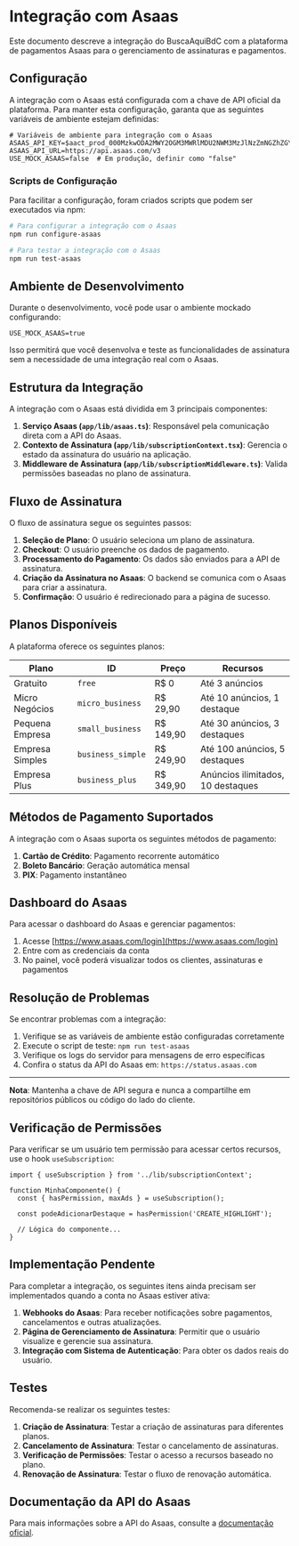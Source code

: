 # Integração com Asaas

Este documento descreve a integração do BuscaAquiBdC com a plataforma de pagamentos Asaas para o gerenciamento de assinaturas e pagamentos.

## Configuração

A integração com o Asaas está configurada com a chave de API oficial da plataforma. Para manter esta configuração, garanta que as seguintes variáveis de ambiente estejam definidas:

```
# Variáveis de ambiente para integração com o Asaas
ASAAS_API_KEY=$aact_prod_000MzkwODA2MWY2OGM3MWRlMDU2NWM3MzJlNzZmNGZhZGY6OmJkMTdjN2IwLWMxNWEtNDUyOC1hMmIyLWUwODRiOGQ1MzUwNzo6JGFhY2hfMjM1NWMzNGEtZTE1MS00OGYyLThjYzEtYzNhOTMzZjY5MTZh
ASAAS_API_URL=https://api.asaas.com/v3
USE_MOCK_ASAAS=false  # Em produção, definir como "false"
```

### Scripts de Configuração

Para facilitar a configuração, foram criados scripts que podem ser executados via npm:

```bash
# Para configurar a integração com o Asaas
npm run configure-asaas

# Para testar a integração com o Asaas
npm run test-asaas
```

## Ambiente de Desenvolvimento

Durante o desenvolvimento, você pode usar o ambiente mockado configurando:

```
USE_MOCK_ASAAS=true
```

Isso permitirá que você desenvolva e teste as funcionalidades de assinatura sem a necessidade de uma integração real com o Asaas.

## Estrutura da Integração

A integração com o Asaas está dividida em 3 principais componentes:

1. **Serviço Asaas (`app/lib/asaas.ts`)**: Responsável pela comunicação direta com a API do Asaas.
2. **Contexto de Assinatura (`app/lib/subscriptionContext.tsx`)**: Gerencia o estado da assinatura do usuário na aplicação.
3. **Middleware de Assinatura (`app/lib/subscriptionMiddleware.ts`)**: Valida permissões baseadas no plano de assinatura.

## Fluxo de Assinatura

O fluxo de assinatura segue os seguintes passos:

1. **Seleção de Plano**: O usuário seleciona um plano de assinatura.
2. **Checkout**: O usuário preenche os dados de pagamento.
3. **Processamento do Pagamento**: Os dados são enviados para a API de assinatura.
4. **Criação da Assinatura no Asaas**: O backend se comunica com o Asaas para criar a assinatura.
5. **Confirmação**: O usuário é redirecionado para a página de sucesso.

## Planos Disponíveis

A plataforma oferece os seguintes planos:

| Plano | ID | Preço | Recursos |
|-------|------|-------|----------|
| Gratuito | `free` | R$ 0 | Até 3 anúncios |
| Micro Negócios | `micro_business` | R$ 29,90 | Até 10 anúncios, 1 destaque |
| Pequena Empresa | `small_business` | R$ 149,90 | Até 30 anúncios, 3 destaques |
| Empresa Simples | `business_simple` | R$ 249,90 | Até 100 anúncios, 5 destaques |
| Empresa Plus | `business_plus` | R$ 349,90 | Anúncios ilimitados, 10 destaques |

## Métodos de Pagamento Suportados

A integração com o Asaas suporta os seguintes métodos de pagamento:

1. **Cartão de Crédito**: Pagamento recorrente automático
2. **Boleto Bancário**: Geração automática mensal
3. **PIX**: Pagamento instantâneo

## Dashboard do Asaas

Para acessar o dashboard do Asaas e gerenciar pagamentos:

1. Acesse [https://www.asaas.com/login](https://www.asaas.com/login)
2. Entre com as credenciais da conta
3. No painel, você poderá visualizar todos os clientes, assinaturas e pagamentos

## Resolução de Problemas

Se encontrar problemas com a integração:

1. Verifique se as variáveis de ambiente estão configuradas corretamente
2. Execute o script de teste: `npm run test-asaas`
3. Verifique os logs do servidor para mensagens de erro específicas
4. Confira o status da API do Asaas em: `https://status.asaas.com`

---

**Nota**: Mantenha a chave de API segura e nunca a compartilhe em repositórios públicos ou código do lado do cliente.

## Verificação de Permissões

Para verificar se um usuário tem permissão para acessar certos recursos, use o hook `useSubscription`:

```tsx
import { useSubscription } from '../lib/subscriptionContext';

function MinhaComponente() {
  const { hasPermission, maxAds } = useSubscription();
  
  const podeAdicionarDestaque = hasPermission('CREATE_HIGHLIGHT');
  
  // Lógica do componente...
}
```

## Implementação Pendente

Para completar a integração, os seguintes itens ainda precisam ser implementados quando a conta no Asaas estiver ativa:

1. **Webhooks do Asaas**: Para receber notificações sobre pagamentos, cancelamentos e outras atualizações.
2. **Página de Gerenciamento de Assinatura**: Permitir que o usuário visualize e gerencie sua assinatura.
3. **Integração com Sistema de Autenticação**: Para obter os dados reais do usuário.

## Testes

Recomenda-se realizar os seguintes testes:

1. **Criação de Assinatura**: Testar a criação de assinaturas para diferentes planos.
2. **Cancelamento de Assinatura**: Testar o cancelamento de assinaturas.
3. **Verificação de Permissões**: Testar o acesso a recursos baseado no plano.
4. **Renovação de Assinatura**: Testar o fluxo de renovação automática.

## Documentação da API do Asaas

Para mais informações sobre a API do Asaas, consulte a [documentação oficial](https://asaasv3.docs.apiary.io/). 